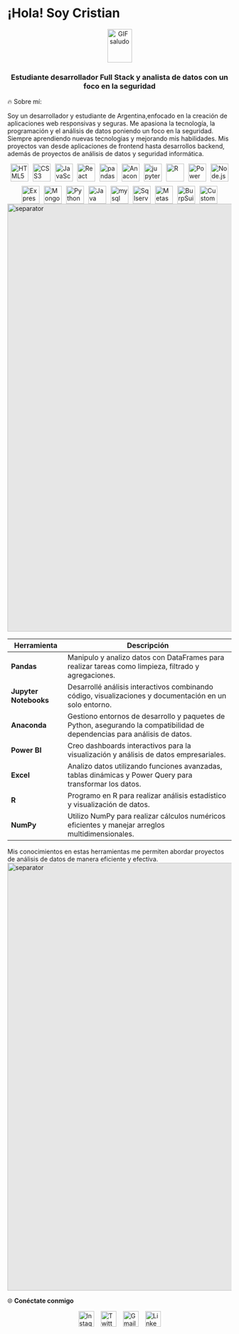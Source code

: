 # ¡Hola! Soy Cristian
<p align="center"> <img src="https://user-images.githubusercontent.com/74038190/214644152-52f47eb3-5e31-4f47-8758-05c9468d5596.gif" alt="GIF saludo" style="vertical-align: middle; width: 55px; height: 75px;" /> <h3 align="center">Estudiante desarrollador Full Stack y analista de datos con un foco en la seguridad</h3> </p>
🔥 Sobre mí:

Soy un desarrollador y estudiante de Argentina,enfocado en la creación de aplicaciones web responsivas y seguras. Me apasiona la tecnología, la programación y el análisis de datos poniendo un foco en la seguridad. Siempre aprendiendo nuevas tecnologias y mejorando mis habilidades. Mis proyectos van desde aplicaciones de frontend hasta desarrollos backend, además de proyectos de análisis de datos y seguridad informática.

<div style="display: flex; justify-content: center; gap: 10px; flex-wrap: wrap;">
    <img src="https://cdn.jsdelivr.net/gh/devicons/devicon/icons/html5/html5-original.svg" height="40" alt="HTML5 Logo"/>
    <img src="https://cdn.jsdelivr.net/gh/devicons/devicon/icons/css3/css3-original.svg" height="40" alt="CSS3 Logo"/>
    <img src="https://cdn.jsdelivr.net/gh/devicons/devicon/icons/javascript/javascript-original.svg" height="40" alt="JavaScript Logo"/>
    <img src="https://cdn.jsdelivr.net/gh/devicons/devicon/icons/react/react-original.svg" height="40" alt="React Logo"/>
    <img src="https://cdn.jsdelivr.net/gh/devicons/devicon/icons/pandas/pandas-original.svg" height="40" alt="pandas Logo"/>
    <img src="https://icon.icepanel.io/Technology/svg/Anaconda.svg" height="40" alt="Anaconda Logo"/>
    <img src="https://cdn.jsdelivr.net/gh/devicons/devicon/icons/jupyter/jupyter-original.svg" height="40" alt="jupyter Logo"/>
    <img src="/Rlogo.png" height="40" alt="R" alt="lenguaje-r Logo"/>
    <img src="https://1000marcas.net/wp-content/uploads/2022/08/Microsoft-Power-BI-Logo.png" height="40" alt="Power BI Logo"/>   
    <img src="https://cdn.jsdelivr.net/gh/devicons/devicon/icons/nodejs/nodejs-original.svg" height="40" alt="Node.js Logo"/>
    <img src="https://cdn.jsdelivr.net/gh/devicons/devicon/icons/express/express-original.svg" height="40" alt="Express Logo"/>
    <img src="https://cdn.jsdelivr.net/gh/devicons/devicon/icons/mongodb/mongodb-original.svg" height="40" alt="MongoDB Logo"/>
    <img src="https://cdn.jsdelivr.net/gh/devicons/devicon/icons/python/python-original.svg" height="40" alt="Python Logo"/>
    <img src="https://cdn.jsdelivr.net/gh/devicons/devicon/icons/java/java-original.svg" height="40" alt="Java Logo"/>
    <img src="https://cdn.jsdelivr.net/gh/devicons/devicon/icons/mysql/mysql-original.svg" height="40" alt="mysql Logo"/>
    <img src="https://www.svgrepo.com/show/303229/microsoft-sql-server-logo.svg" height="40" alt="Sqlserver" /> 
    <img src="https://img.icons8.com/?size=256w&id=97AFS4JiW8vx&format=png" height="40" alt="Metasploit Logo"/>
    <img src="https://upload.wikimedia.org/wikipedia/commons/e/e6/Logo_burpsuite.jpg" height="40" alt="BurpSuite Logo"/>
    <img src="https://github.com/user-attachments/assets/2bf7ac58-7ad1-44b1-94cf-48e3bf0d3d3c" height="40" alt="Custom Logo"/>
</div>
<img style="display: block; margin: auto; background-color: hsl(0, 0%, 90%); width: 100vw; height: auto;" src="https://user-images.githubusercontent.com/74038190/212284115-f47cd8ff-2ffb-4b04-b5bf-4d1c14c0247f.gif" alt="separator" />

| Herramienta             | Descripción                                                                                                      |
| ----------------------- | ---------------------------------------------------------------------------------------------------------------- |
| **Pandas**              | Manipulo y analizo datos con DataFrames para realizar tareas como limpieza, filtrado y agregaciones.              |
| **Jupyter Notebooks**   | Desarrollé análisis interactivos combinando código, visualizaciones y documentación en un solo entorno.           |
| **Anaconda**            | Gestiono entornos de desarrollo y paquetes de Python, asegurando la compatibilidad de dependencias para análisis de datos. |
| **Power BI**            | Creo dashboards interactivos para la visualización y análisis de datos empresariales.                            |
| **Excel**               | Analizo datos utilizando funciones avanzadas, tablas dinámicas y Power Query para transformar los datos.          |
| **R**                   | Programo en R para realizar análisis estadístico y visualización de datos.                                       |
| **NumPy**               | Utilizo NumPy para realizar cálculos numéricos eficientes y manejar arreglos multidimensionales.                  |

Mis conocimientos en estas herramientas me permiten abordar proyectos de análisis de datos de manera eficiente y efectiva.
<img style="display: block; margin: auto; background-color: hsl(0, 0%, 90%); width: 100vw; height: auto;" src="https://user-images.githubusercontent.com/74038190/212284115-f47cd8ff-2ffb-4b04-b5bf-4d1c14c0247f.gif" alt="separator" />

🌐 **Conéctate conmigo**
<div style="display: flex; justify-content: center; gap: 15px;">
  <a href="https://www.instagram.com/tu_perfil" target="_blank" rel="noopener noreferrer">
    <img src="https://img.shields.io/static/v1?message=Instagram&logo=instagram&label=&color=E4405F&logoColor=white&labelColor=&style=for-the-badge" height="35" alt="Instagram logo" />
  </a>
    <a href="https://twitter.com/tu_perfil" target="_blank" rel="noopener noreferrer">
    <img src="https://img.shields.io/static/v1?message=Twitter&logo=twitter&label=&color=1DA1F2&logoColor=white&labelColor=&style=for-the-badge" height="35" alt="Twitter logo" />
  </a>
  <a href="mailto:jerybbkuuukkrjhwioio@gmail.com" target="_blank" rel="noopener noreferrer">
    <img src="https://img.shields.io/static/v1?message=Gmail&logo=gmail&label=&color=D14836&logoColor=white&labelColor=&style=for-the-badge" height="35" alt="Gmail logo" />
  </a>
  <a href="https://www.linkedin.com/in/tu-perfil" target="_blank" rel="noopener noreferrer">
    <img src="https://img.shields.io/static/v1?message=LinkedIn&logo=linkedin&label=&color=0077B5&logoColor=white&labelColor=&style=for-the-badge" height="35" alt="LinkedIn logo" />
  </a>
</div>




